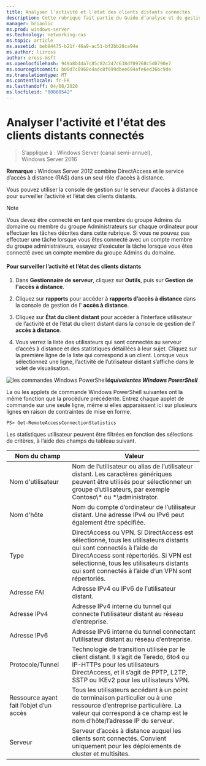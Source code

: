 ```yaml
---
title: Analyser l'activité et l'état des clients distants connectés
description: Cette rubrique fait partie du Guide d’analyse et de gestion de l’accès à distance dans Windows Server 2016.
manager: brianlic
ms.prod: windows-server
ms.technology: networking-ras
ms.topic: article
ms.assetid: beb94475-b21f-46a9-ac51-bf2bb28ca94e
ms.author: lizross
author: eross-msft
ms.openlocfilehash: 949a8b4da7c85c82c247c638df09768c5d0790e7
ms.sourcegitcommit: b00d7c8968c4adc8f699dbee694afe6ed36bc9de
ms.translationtype: MT
ms.contentlocale: fr-FR
ms.lasthandoff: 04/08/2020
ms.locfileid: "80860542"
---
```

# <a name="monitor-connected-remote-clients-for-activity-and-status"></a>Analyser l'activité et l'état des clients distants connectés

>S’applique à : Windows Server (canal semi-annuel), Windows Server 2016

**Remarque :** Windows Server 2012 combine DirectAccess et le service d’accès à distance (RAS) dans un seul rôle d’accès à distance.  
  
Vous pouvez utiliser la console de gestion sur le serveur d’accès à distance pour surveiller l’activité et l’état des clients distants.  
  
> [!NOTE]  
> Vous devez être connecté en tant que membre du groupe Admins du domaine ou membre du groupe Administrateurs sur chaque ordinateur pour effectuer les tâches décrites dans cette rubrique. Si vous ne pouvez pas effectuer une tâche lorsque vous êtes connecté avec un compte membre du groupe administrateurs, essayez d’exécuter la tâche lorsque vous êtes connecté avec un compte membre du groupe Admins du domaine.  
  
#### <a name="to-monitor-remote-client-activity-and-status"></a>Pour surveiller l’activité et l’état des clients distants  
  
1.  Dans **Gestionnaire de serveur**, cliquez sur **Outils**, puis sur **Gestion de l'accès à distance**.  
  
2.  Cliquez sur **rapports** pour accéder à **rapports d’accès à distance** dans la console de gestion de l' **accès à distance**.  
  
3.  Cliquez sur **État du client distant** pour accéder à l’interface utilisateur de l’activité et de l’état du client distant dans la console de gestion de l' **accès à distance**.  
  
4.  Vous verrez la liste des utilisateurs qui sont connectés au serveur d’accès à distance et des statistiques détaillées à leur sujet. Cliquez sur la première ligne de la liste qui correspond à un client. Lorsque vous sélectionnez une ligne, l’activité de l’utilisateur distant s’affiche dans le volet de visualisation.  
  
![les commandes Windows PowerShell](../../../media/Monitor-connected-remote-clients-for-activity-and-status/PowerShellLogoSmall.gif)***<em>équivalentes</em> Windows PowerShell***  
  
La ou les applets de commande Windows PowerShell suivantes ont la même fonction que la procédure précédente. Entrez chaque applet de commande sur une seule ligne, même si elles apparaissent ici sur plusieurs lignes en raison de contraintes de mise en forme.  
  
```  
PS> Get-RemoteAccessConnectionStatistics  
```  
  
Les statistiques utilisateur peuvent être filtrées en fonction des sélections de critères, à l’aide des champs du tableau suivant.  
  
|Nom du champ|Valeur|  
|-------|-----|  
|Nom d'utilisateur|Nom de l’utilisateur ou alias de l’utilisateur distant. Les caractères génériques peuvent être utilisés pour sélectionner un groupe d’utilisateurs, par exemple Contoso\\* ou \*\administrator.|  
|Nom d'hôte|Nom du compte d’ordinateur de l’utilisateur distant. Une adresse IPv4 ou IPv6 peut également être spécifiée.|  
|Type|DirectAccess ou VPN. Si DirectAccess est sélectionné, tous les utilisateurs distants qui sont connectés à l’aide de DirectAccess sont répertoriés. Si VPN est sélectionné, tous les utilisateurs distants qui sont connectés à l’aide d’un VPN sont répertoriés.|  
|Adresse FAI|Adresse IPv4 ou IPv6 de l’utilisateur distant.|  
|Adresse IPv4|Adresse IPv4 interne du tunnel qui connecte l’utilisateur distant au réseau d’entreprise.|  
|Adresse IPv6|Adresse IPv6 interne du tunnel connectant l’utilisateur distant au réseau d’entreprise.|  
|Protocole/Tunnel|Technologie de transition utilisée par le client distant. Il s’agit de Teredo, 6to4 ou IP-HTTPs pour les utilisateurs DirectAccess, et il s’agit de PPTP, L2TP, SSTP ou IKEv2 pour les utilisateurs VPN.|  
|Ressource ayant fait l’objet d’un accès|Tous les utilisateurs accédant à un point de terminaison particulier ou à une ressource d’entreprise particulière. La valeur qui correspond à ce champ est le nom d’hôte/l’adresse IP du serveur.|  
|Serveur|Serveur d’accès à distance auquel les clients sont connectés. Convient uniquement pour les déploiements de cluster et multisites.|  
  
  
  


